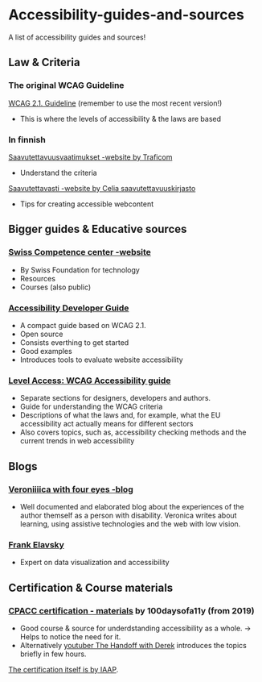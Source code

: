 # Accessibility-guides-and-sources
A list of accessibility guides and sources!

## Law & Criteria

### The original WCAG Guideline
[WCAG 2.1. Guideline](https://www.w3.org/TR/WCAG21/) (remember to use the most recent version!)
- This is where the levels of accessibility & the laws are based

### In finnish
[Saavutettavuusvaatimukset -website by Traficom](https://www.saavutettavuusvaatimukset.fi/fi/digipalvelulain-vaatimukset/wcag-21-lain-vaatimukset)
- Understand the criteria

[Saavutettavasti -website by Celia saavutettavuuskirjasto](https://www.saavutettavasti.fi/verkkosisaltojen-saavutettavuus/wcag/)
- Tips for creating accessible webcontent

## Bigger guides & Educative sources
### [Swiss Competence center -website](https://access-for-all.ch/en/home/)

- By Swiss Foundation for technology
- Resources
- Courses (also public)

### [Accessibility Developer Guide](https://www.accessibility-developer-guide.com/)

- A compact guide based on WCAG 2.1.
- Open source
- Consists everthing to get started
- Good examples
- Introduces tools to evaluate website accessibility

### [Level Access: WCAG Accessibility guide](https://www.wcag.com/)

- Separate sections for designers, developers and authors.
- Guide for understanding the WCAG criteria
- Descriptions of what the laws and, for example, what the EU accessibility act actually means for different sectors
- Also covers topics, such as, accessibility checking methods and the current trends in web accessibility

## Blogs

### [Veroniiiica with four eyes -blog](https://veroniiiica.com/)

- Well documented and elaborated blog about the experiences of the author themself as a person with disability. Veronica writes about learning, using assistive technologies and the web with low vision.


### [Frank Elavsky](https://www.frank.computer/)

- Expert on data visualization and accessibility


## Certification & Course materials

### [CPACC certification - materials](https://100daysofa11y.com/cpacc/) by 100daysofa11y (from 2019)

- Good course & source for underdstanding accessibility as a whole. -> Helps to notice the need for it.
- Alternatively [youtuber The Handoff with Derek](https://www.youtube.com/watch?v=a01vcZMTJqU) introduces the topics briefly in few hours.

[The certification itself is by IAAP](https://www.accessibilityassociation.org/cpwa).
